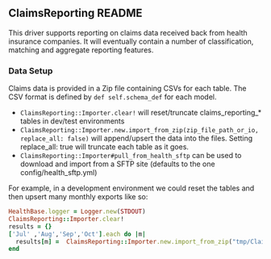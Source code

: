 ## ClaimsReporting README

This driver supports reporting on claims data received back from health insurance companies. It will eventually contain a number of classification, matching and aggregate reporting features.


### Data Setup

Claims data is provided in a Zip file containing CSVs for each table. The CSV format is defined by `def self.schema_def` for each model.

- `ClaimsReporting::Importer.clear!` will reset/truncate claims_reporting_* tables in dev/test environments
- `ClaimsReporting::Importer.new.import_from_zip(zip_file_path_or_io, replace_all: false)` will append/upsert the data into the files. Setting replace_all: true will truncate each table as it goes.
- `ClaimsReporting::Importer#pull_from_health_sftp` can be used to download and import from a SFTP site (defaults to the one config/health_sftp.yml)

For example, in a development environment we could reset the tables
and then upsert many monthly exports like so:

```ruby
HealthBase.logger = Logger.new(STDOUT)
ClaimsReporting::Importer.clear!
results = {}
['Jul' ,'Aug','Sep','Oct'].each do |m|
  results[m] =  ClaimsReporting::Importer.new.import_from_zip("tmp/Claims Data/#{m}_2020.zip", replace_all: false)
end
```
